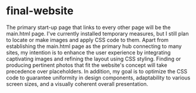 # final-website
The primary start-up page that links to every other page will be the main.html page. I've currently installed temporary measures, but I still plan to locate or make images and apply CSS code to them. Apart from establishing the main.html page as the primary hub connecting to many sites, my intention is to enhance the user experience by integrating captivating images and refining the layout using CSS styling. Finding or producing pertinent photos that fit the website's concept will take precedence over placeholders. In addition, my goal is to optimize the CSS code to guarantee uniformity in design components, adaptability to various screen sizes, and a visually coherent overall presentation. 
